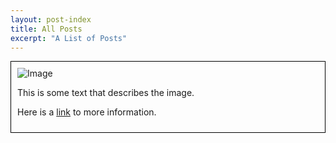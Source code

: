 ```yaml
---
layout: post-index
title: All Posts
excerpt: "A List of Posts"
---
```

<div style="border: 1px solid black; padding: 10px;">
  <img src="https://example.com/image.png" alt="Image">
  <p>This is some text that describes the image.</p>
  <p>Here is a <a href="https://example.com">link</a> to more information.</p>
</div>
